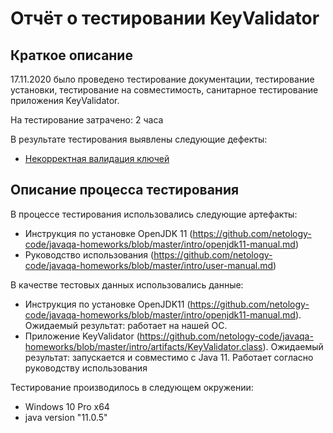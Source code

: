 # Отчёт о тестировании KeyValidator

## Краткое описание

17.11.2020 было проведено тестирование документации, тестирование установки, тестирование на совместимость, санитарное тестирование приложения KeyValidator.

На тестирование затрачено: 2 часа

В результате тестирования выявлены следующие дефекты:
* <a href="https://github.com/fromkerch/task1-IDE-/issues/2">Некорректная валидация ключей</a>

## Описание процесса тестирования

В процессе тестирования использовались следующие артефакты:
* Инструкция по установке OpenJDK 11 (https://github.com/netology-code/javaqa-homeworks/blob/master/intro/openjdk11-manual.md)
* Руководство использования (https://github.com/netology-code/javaqa-homeworks/blob/master/intro/user-manual.md)



В качестве тестовых данных использовались данные:
* Инструкция по установке OpenJDK11 (https://github.com/netology-code/javaqa-homeworks/blob/master/intro/openjdk11-manual.md). 
Ожидаемый результат: работает на нашей ОС.
* Приложение KeyValidator (https://github.com/netology-code/javaqa-homeworks/blob/master/intro/artifacts/KeyValidator.class). 
Ожидаемый результат: запускается и совместимо с Java 11. Работает согласно руководству использования
 

Тестирование производилось в следующем окружении:
* Windows 10 Pro x64
* java version "11.0.5"
